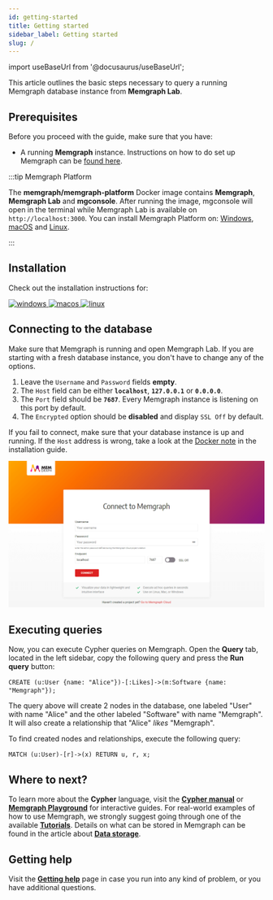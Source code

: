 ```yaml
---
id: getting-started
title: Getting started
sidebar_label: Getting started
slug: /
---
```


import useBaseUrl from '@docusaurus/useBaseUrl';

This article outlines the basic steps necessary to query a running Memgraph
database instance from **Memgraph Lab**.

## Prerequisites

Before you proceed with the guide, make sure that you have:

- A running **Memgraph** instance. Instructions on how to do set up
  Memgraph can be [found here](/memgraph/installation).

:::tip Memgraph Platform

The **memgraph/memgraph-platform** Docker image contains **Memgraph**,
**Memgraph Lab** and **mgconsole**. After running the image, mgconsole will open
in the terminal while Memgraph Lab is available on `http://localhost:3000`. You
can install Memgraph Platform on:
[Windows](/memgraph/install-memgraph-on-windows-docker),
[macOS](/memgraph/install-memgraph-on-macos-docker) and
[Linux](/memgraph/install-memgraph-on-linux-docker).

:::

## Installation

Check out the installation instructions for:

<p align="left">
  <a href="/memgraph-lab/installation/windows" style={{'paddingRight':'70px'}}>
    <img src="https://upload.wikimedia.org/wikipedia/commons/thumb/5/5f/Windows_logo_-_2012.svg/2048px-Windows_logo_-_2012.svg.png" alt="windows" title="windows" width="80"/>
  </a>
  <a href="/memgraph-lab/installation/macos" style={{'paddingRight':'70px'}}>
    <img src="https://upload.wikimedia.org/wikipedia/commons/thumb/3/30/MacOS_logo.svg/1024px-MacOS_logo.svg.png" alt="macos" title="macos" width="80"/>
  </a>
  <a href="/memgraph-lab/installation/linux">
    <img src="https://upload.wikimedia.org/wikipedia/commons/d/dd/Linux_logo.jpg" alt="linux" title="linux" width="80"/>
  </a>
</p>

## Connecting to the database

Make sure that Memgraph is running and open Memgraph Lab. If you are starting
with a fresh database instance, you don't have to change any of the options.

1. Leave the `Username` and `Password` fields **empty**.
2. The `Host` field can be either **`localhost`**, **`127.0.0.1`** or
   **`0.0.0.0`**.
3. The `Port` field should be **`7687`**. Every Memgraph instance is listening
   on this port by default.
4. The `Encrypted` option should be **disabled** and display `SSL Off` by
   default.

If you fail to connect, make sure that your database instance is up and running.
If the `Host` address is wrong, take a look at the [Docker
note](/memgraph/how-to-work-with-docker#docker-container-ip-address) in the
installation guide.

![Memgraph Lab](./data/getting-started/memgraph-lab-login.png)

## Executing queries

Now, you can execute Cypher queries on Memgraph. Open the **Query** tab, located
in the left sidebar, copy the following query and press the **Run query**
button:

```cypher
CREATE (u:User {name: "Alice"})-[:Likes]->(m:Software {name: "Memgraph"});
```

The query above will create 2 nodes in the database, one labeled "User" with
name "Alice" and the other labeled "Software" with name "Memgraph". It will also
create a relationship that "Alice" _likes_ "Memgraph".

To find created nodes and relationships, execute the following query:

```cypher
MATCH (u:User)-[r]->(x) RETURN u, r, x;
```

## Where to next?

To learn more about the **Cypher** language, visit the **[Cypher
manual](/cypher-manual)** or **[Memgraph
Playground](https://playground.memgraph.com/)** for interactive guides. For
real-world examples of how to use Memgraph, we strongly suggest going through
one of the available **[Tutorials](/memgraph/tutorials)**. Details on what can
be stored in Memgraph can be found in the article about **[Data
storage](/memgraph/concepts/storage)**.

## Getting help

Visit the **[Getting help](/help-center)** page in case you run into any kind of
problem, or you have additional questions.
